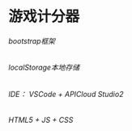 # 游戏计分器
###### bootstrap框架

###### localStorage本地存储

###### IDE： VSCode + APICloud Studio2

###### HTML5 + JS + CSS
